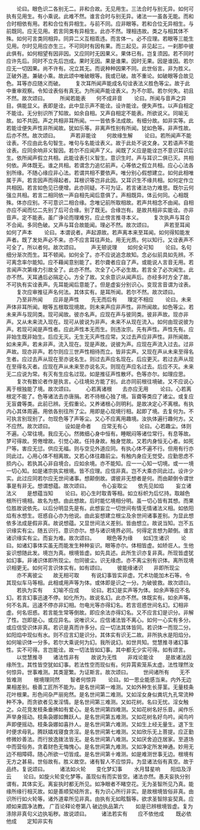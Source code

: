 <!-- { "loadSidebar": true } -->
　　论曰。眼色识二各别无二。非和合故。无见用生。三法合时与别无异。如何可执有见用生。有小乘说。此难不然。谁言合时与别无异。诸法一一虽各无能。而和合时相依有用。若和合位有异相生。与前不同。应非眼等。若和合位无异相生。与前既同。应无见用。若言同类有异相生。此亦不然。理相违故。类之与相其体不殊。如何可言类同相异。同异二义互相乖违。而言体一。必不应理。若眼等三能生见用。尔时见用应亦生三。不可同时有因有果。而三起见。非见起三。一刹那中彼此俱有。如何相望有因非因。又应同时无因果义。果体已有。岂复须因。若不同时应许先后。同时不立先后岂成。果时无因。果是谁果。因时无果。因是谁因。若尔应无一切因果。尚不许有。况立其无。而说种种因果不同。此世俗言。非为胜义。正破外道。兼破小乘。故此颂中唯破眼等。我或已破。故不重论。如破眼等合故见色。耳等亦应随义而破。
　　复次耳所闻声能成名句诠表法义胜色等尘。故于此中重审观察。令知诠表俗有真无。为所闻声能诠表义。为不尔耶。若尔何失。初且不然。故次颂曰。
　　所闻若能表　　何不成非音
　　论曰。所闻与音声之异目。俱能显义。表即是诠。此中显示声不能诠。设许能诠。便失声性。以声自相定不能诠。无分别识所了知故。如余自相。又声自相定不能表。所欲说义。同喻无故。如不共因。声之共相非耳所闻。一一皆依多法成故。有细分故。如非实等。此若能诠便失声性非所闻故。犹如乐等。非离声性别有所闻。犹如色等。非声性故。后亦不然。故次颂曰。
　　声若非能诠　　何故缘生解
　　论曰。若所闻声不能诠表。不应由此名句智生。唯句与名能诠表义。故于此处不说文身。又若语声不能诠表。应同余响非义智因。若尔不应闻声了义。闻既了义应是能诠岂不意识耳识后生。依所闻声假立共相。此能诠表引义智生。意识生时。声与耳识二俱已灭。共相何依。声体既无。谁之共相。若谓念力追忆前声。心等依之假立共相。应心心法各别所缘。不随心缘应非心法。若谓共相不要依声。唯分别心假想建立。如何此相唯属于声。若言因声而得起者。耳根识等岂非此因。又耳识生不缘共相。如何定作立共相因。若言如色见已便增。此亦同疑。不可为证。若言诸法功力难思。既尔云何强立共相。若言二相同依一声自相先闻后意俱了。声相既异。体云何同。心相既殊。体亦应别。不可意识二相合缘。念唯记前所取相故。若声共相念不由闻。自相亦应不闻而忆二先别了后可合缘。别了既无。合缘岂有。是故共相非实能诠。亦非音声。定不能表。虽广诤论而理难穷。应止傍言推寻本义。
　　复次执声与耳合不合闻。多同色破。又声与耳合故能闻。理必不然。故次颂曰。
　　声若至耳闻　　如何了声本
　　论曰。本谓说者。声起源故。若声离本来至耳闻。如何得知能发声者。既了发处声必不来。亦不应言耳往声处。用无光质。何以知行。又诠表声不可全了。所以者何。故次颂曰。
　　声无顿说理　　如何全可知
　　论曰。名句细分渐次而生。耳不顿闻。如何全了。亦不应说追念故知。念必似前具如先辨。不可离念率尔能知。应不藉闻意别能了。若尔聋者应自了声。或能说人言音无用。若言闻声次第缘力引故全了。此亦不然。次全了心不必生故。若言全了必次闻生。此亦不然。天耳通后必隔定心。方全了故。又余意识从闻声后。亦经多时方全了故。不可执有实诠表声。先耳能闻后意能了。但是虚妄分别识心。变现言音谓为诠表。
　　复次应审推征声名何法。其体实有。是耳所闻。若尔不然。故次颂曰。
　　乃至非所闻　　应非是声性
　　先无而后有　　理定不相应
　　论曰。未来声体非耳所闻。眼等五根取现境故。则未来声应非声性。非所闻故。如色等尘。若未来声与现同类。现可闻故。彼亦名声。应现在声与彼同类。彼非声故。现亦非声。又从未来流入现在。现可从彼说为非声。未来不从现在流入。如何由现说彼为声。若现可闻是声性者。应此声性本无而生。则违汝宗。先有声性。声性先有。应非始生既非始生。后应无灭。无生无灭声性应常。又过去声应非声性。非所闻故。如未来声。若未非声。流入现在。现是声故。说彼为声。应现在声流入过去。过非声故。现亦非声。若尔则应三世声性相待而立。皆非实声。又现在声从未来至得名生者。应过去声从现在至亦说名生。则过去声应名现在。后应更灭。若过去声从现在至得名灭者。应现在声从未来至亦说名灭。则现在声应名过去。后应不灭。未来无二应说为常。有灭有生应名过现。如是推征声性散坏。色等亦尔。如理应思。
　　复次有数论者作是执言。心往境处方能了别。此亦同前根往境破。又不应说心离于根独能了境。故次颂曰。
　　心若离诸根　　去亦应无用
　　论曰。心若离根定不能了。色等诸法去亦唐捐。若不待根心独了境。盲聋等类应了诸尘。或复应无盲聋等类。此前已辨。无假重论。又养诸根心则明利。是故决定心不离根。有执内心其体周遍。用依各别往所了尘。用即是心现境行相。起即了境。去复何为。不可执言别现别了。勿现色等了声等尘。又心不应离用趣境。汝执体遍行趣何方。又不应然。故次颂曰。
　　设如是命者　　应常无有心
　　论曰。心若趣尘。体则不遍。心常往境。我应无心。然微细心身中恒有。睡眠闷等诸位常行。有息等故。梦可得故。劳倦增故。引觉心故。任持身故。触身觉故。又若内身恒无心者。如死尸等。害应无愆。供应无福。则与空见外道应同。有执心体不遍不行。但用有行亦同此过。心用心体不相离故。又若心体往趣前尘。有触内身应无觉受。应勤思虑不损内心。若执其心非自境合。应如余境。亦不能知。应一一心知一切境。或一一境一切心知。如是诸宗执实根境。皆不应理。应信非真。岂不大乘亦同此过。设许少实。此过应同若尔应无世间诸事。想颠倒故。谓彼非无想者是何。而由颠倒令谓世事是有非无。想谓想蕴。故次颂曰。
　　令心妄取尘　　依先见如焰
　　妄立诸法义　　是想蕴当知
　　论曰。初心生时取青等相。如立标帜为后忆持。取越色根所行境相。故名为想。由此想故。后时能忆境相分明。虽一切心皆有其想。而果位胜故说依先。以后分明显先是有。此想妄立一切世间有情无情诸法义相。如依阳焰有水想生。诳惑自心亦为他说。由此妄想建立根尘及余世间诸事差别。为显此想依多法成是假非真。故说想蕴。又显世间法义差别。皆由想立。故说当知。岂不五识缘实有尘。随五识行。意识亦尔。想与诸识境界必同。何得定言想为颠倒。谁言诸识缘实有尘。而妄为难。故次颂曰。
　　眼色等为缘　　如幻生诸识
　　论曰。如诸幻事体实虽无而能发生种种妄识。眼等亦尔。体相皆虚。如矫诳人。生他妄识想随此发。境岂为真。根境皆虚。如先具述。此所生识亦复非真。所现皆虚犹如幻事。非诸识体即所现尘。勿同彼尘。识无缘虑。亦不离尘别有识体。离所现境识相更无。如何可言识体实有。如有颂曰。
　　彼能缘诸识　　非即所现尘
　　亦不离彼尘　　故无相可取
　　有说幻事皆实非虚。咒术功能加木石等。令其现似车马等相。此相或用声等为体。或体即是识之一分。为破彼救。故次颂曰。
　　若执为实有　　幻喻不应成
　　论曰。若幻是实声等为体。如余声等应不名幻。若言幻事迅速不停。如化所为。故说名幻。此亦不然。体既实有。如余声等。何不名真。迅速不停亦非幻相。勿电光等亦得幻名。若言诳惑世间名幻。幻相非虚。何名诳惑。若言能生常等倒故。即应余法亦得幻名。又不应言幻是识分。非解了性。岂即是心。或应异名。说唯识义。应信诸法皆不离心。如何一心实有多分。或应信受识体非真。若识是真而许多分。应一切法其体皆同。若识体一而现二分。如阳焰中现似有水。则不应言幻是识分。其体实有识无二故。非所执水是阳焰分。如何喻识体一分多。若尔大乘说何为幻。我所说幻。如世共知。觉慧推寻诸幻事性。实不可得。言岂能诠。故一切法皆如幻事。其中都无少实可得。如有颂言。
　　以觉慧推寻　　诸法性非有
　　故说为无性　　非戏论能诠
　　是故诸法因缘所生。其性皆空犹如幻事。若法性空而现似有。何异罥索笼系太虚。法性理然汝何惊异。世事难测。其类寔繁。为证斯言。故次颂曰。
　　世间诸所有　　无不皆难测
　　根境理同然　　智者何惊异
　　论曰。如一思业能感当来。内外无边果相差别。极善工匠所不能为。是名世间第一难测。又如外种生长芽茎。无量枝条花叶根果。形色间杂严丽宛然。是名世间第二难测。又如淫女身似粪坑九孔常流种种不净。而贪欲者见发淫情。是名世间第三难测。又如花树。名曰无忧。淫女触之。众花竞发枝条垂拂如有爱心。是名世间第四难测。又如花树名好乐音。闻作乐声举身摇动。枝条袅娜如舞跃人。是名世间第五难测。又如花树名好鸟吟。闻鸟吟声即便摇动。枝条袅娜如喜抃人。是名世间第六难测。又如生上经无量生。退下生时便求母乳。腾跃嬉戏寝食贪淫。是名世间第七难测。又如欣乐无上菩提。应正勤修微妙善法。而行放逸拨法皆无。是名世间第八难测。又如厌舍迫迮居家。至道场中而营俗务。贪着财色无悔愧心。是名世间第九难测。又如净定所发神通。妙用无边不相障碍。随心所欲一切皆成。是名世间第十难测。如是难测世事无边。根境有无方之甚易。世俗故有。胜义故空。诸有智人不应惊异。为显诸法俗有真空。故于品终。复说颂曰。
　　诸法如火轮　　变化梦幻事
　　水月彗星响　　阳焰及浮云
　　论曰。如旋火轮变化梦等。虽现似有而实皆空。诸法亦然。愚夫妄执分别谓有。其体实无。离妄执时都无所见。如净眼者不睹空花。无为圣智所见乃真。能缘所缘行相灭故。如是善顺契经所言。有为识心所行非实。是故根境皆俗非真。由识所行如火轮等。诸外道辈所见非真。由执有无如眩翳等。欲求圣智除妄契真。应顺如来圆净法教。
广百论释论卷第八
破边执品第六
　　如是已辨根境皆虚。复为涤除非真句义边执垢秽。故说颂曰。
　　诸法若实有　　应不依他成
　　既必依他成　　定知非实有
